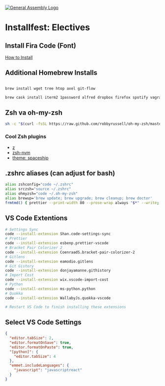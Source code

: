 [![General Assembly Logo](https://camo.githubusercontent.com/1a91b05b8f4d44b5bbfb83abac2b0996d8e26c92/687474703a2f2f692e696d6775722e636f6d2f6b6538555354712e706e67)](https://generalassemb.ly/education/web-development-immersive)

# Installfest: Electives

## Install Fira Code (Font)

[How to Install](https://github.com/tonsky/FiraCode/wiki)

## Additional Homebrew Installs

```bash

brew install wget tree htop axel git-flow

brew cask install iterm2 1password alfred dropbox firefox spotify vagrant virtualbox
```

## Zsh va oh-my-zsh

```bash
sh -c "$(curl -fsSL https://raw.github.com/robbyrussell/oh-my-zsh/master/tools/install.sh)"
```

### Cool Zsh plugins

- [z](https://github.com/robbyrussell/oh-my-zsh/tree/master/plugins/z)
- [zsh-nvm](https://github.com/lukechilds/zsh-nvm)
- [theme: spaceship](https://github.com/denysdovhan/spaceship-prompt)

## .zshrc aliases (can adjust for bash)

```bash
alias zshconfig="code ~/.zshrc"
alias srczsh="source ~/.zshrc"
alias ohmyzsh="code ~/.oh-my-zsh"
alias brewup='brew update; brew upgrade; brew cleanup; brew doctor'
frmtmd() { prettier --print-width 80 --prose-wrap always "$*" --write; }
```

## VS Code Extentions

```bash
# Settings Sync
code --install-extension Shan.code-settings-sync
# Prettier
code --install-extension esbenp.prettier-vscode
# Bracket Pair Colorizer 2
code --install-extension CoenraadS.bracket-pair-colorizer-2
# Gitlens
code --install-extension eamodio.gitlens
# Git Gistory
code --install-extension donjayamanne.githistory
# Import Cost
code --install-extension wix.vscode-import-cost
# Python
code --install-extension ms-python.python
# Quokka
code --install-extension WallabyJs.quokka-vscode

# Restart VS Code to finish installing these extensions
```

## Select VS Code Settings

```json
{
  "editor.tabSize": 2,
  "editor.formatOnSave": true,
  "editor.formatOnPaste": true,
  "[python]": {
    "editor.tabSize": 4
  },
  "emmet.includeLanguages": {
    "javascript": "javascriptreact"
  }
}
```
